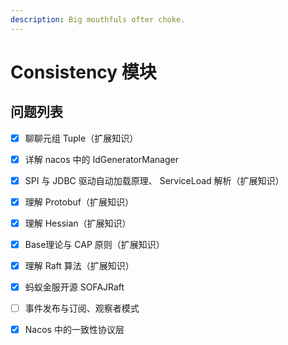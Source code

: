 ```yaml
---
description: Big mouthfuls ofter choke.
---
```


# Consistency 模块

## 问题列表

* [x] 聊聊元组 Tuple（扩展知识）
* [x] 详解 nacos 中的 IdGeneratorManager
* [x] SPI 与 JDBC 驱动自动加载原理、 ServiceLoad 解析（扩展知识）
* [x] 理解 Protobuf（扩展知识）
* [x] 理解 Hessian（扩展知识）
* [x] Base理论与 CAP 原则（扩展知识）
* [x] 理解 Raft 算法（扩展知识）
* [x] 蚂蚁金服开源 SOFAJRaft
* [ ] 事件发布与订阅、观察者模式
* [x] Nacos 中的一致性协议层



